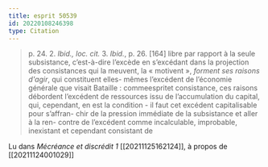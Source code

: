 ```yaml
---
title: esprit 50539
id: 20220108246398
type: Citation
---
```


> p. 24. 2. *Ibid., loc. cit.* 3. *Ibid.*, p. 26. [164] libre par rapport à la seule subsistance, c’est-à-dire l’excède en s’excédant dans la projection des consistances qui la meuvent, la « motivent », *forment ses raisons d'agir*, qui constituent elles- mêmes l’excédent de l’économie générale que visait Bataille : commeespritet consistance, ces raisons débordent l’excédent de ressources issu de l’accumulation du capital, qui, cependant, en est la condition - il faut cet excédent capitalisable pour s’affran- chir de la pression immédiate de la subsistance et aller à la ren- contre de l’excédent comme incalculable, improbable, inexistant et cependant consistant de

Lu dans *Mécréance et discrédit 1* [[20211125162124]], à propos de [[20211124001029]]